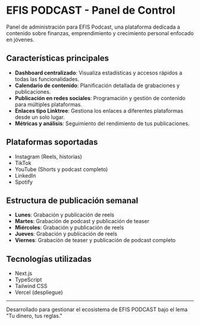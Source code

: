 # EFIS PODCAST - Panel de Control

Panel de administración para EFIS Podcast, una plataforma dedicada a contenido sobre finanzas, emprendimiento y crecimiento personal enfocado en jóvenes.

## Características principales

- **Dashboard centralizado**: Visualiza estadísticas y accesos rápidos a todas las funcionalidades.
- **Calendario de contenido**: Planificación detallada de grabaciones y publicaciones.
- **Publicación en redes sociales**: Programación y gestión de contenido para múltiples plataformas.
- **Enlaces tipo Linktree**: Gestiona los enlaces a diferentes plataformas desde un solo lugar.
- **Métricas y análisis**: Seguimiento del rendimiento de tus publicaciones.

## Plataformas soportadas

- Instagram (Reels, historias)
- TikTok
- YouTube (Shorts y podcast completo)
- LinkedIn
- Spotify

## Estructura de publicación semanal

- **Lunes**: Grabación y publicación de reels
- **Martes**: Grabación de podcast y publicación de teaser
- **Miércoles**: Grabación y publicación de reels
- **Jueves**: Grabación y publicación de reels
- **Viernes**: Grabación de teaser y publicación de podcast completo

## Tecnologías utilizadas

- Next.js
- TypeScript
- Tailwind CSS
- Vercel (despliegue)

---

Desarrollado para gestionar el ecosistema de EFIS PODCAST bajo el lema "Tu dinero, tus reglas."